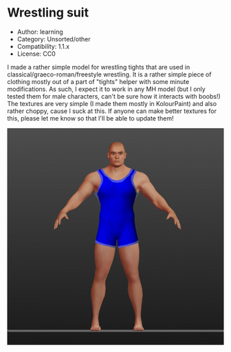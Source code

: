 # Wrestling suit

* Author: learning
* Category: Unsorted/other
* Compatibility: 1.1.x
* License: CC0

I made a rather simple model for wrestling tights that are used in classical/graeco-roman/freestyle wrestling. It is a rather simple piece of clothing mostly out of a part of "tights" helper with some minute modifications. As such, I expect it to work in any MH model (but I only tested them for male characters, can't be sure how it interacts with boobs!)
The textures are very simple (I made them mostly in KolourPaint) and also rather choppy, cause I suck at this. If anyone can make better textures for this, please let me know so that I'll be able to update them!

![Example](wrestlingsuit-preview.png)

